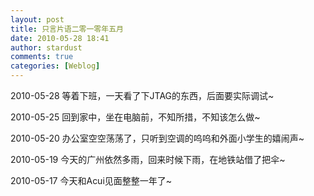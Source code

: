 ```yaml
---
layout: post
title: 只言片语二零一零年五月
date: 2010-05-28 18:41
author: stardust
comments: true
categories: [Weblog]
---
```

2010-05-28 等着下班，一天看了下JTAG的东西，后面要实际调试~

2010-05-25 回到家中，坐在电脑前，不知所措，不知该怎么做~

2010-05-20 办公室空空荡荡了，只听到空调的呜呜和外面小学生的嬉闹声~

2010-05-19 今天的广州依然多雨，回来时候下雨，在地铁站借了把伞~

2010-05-17 今天和Acui见面整整一年了~
